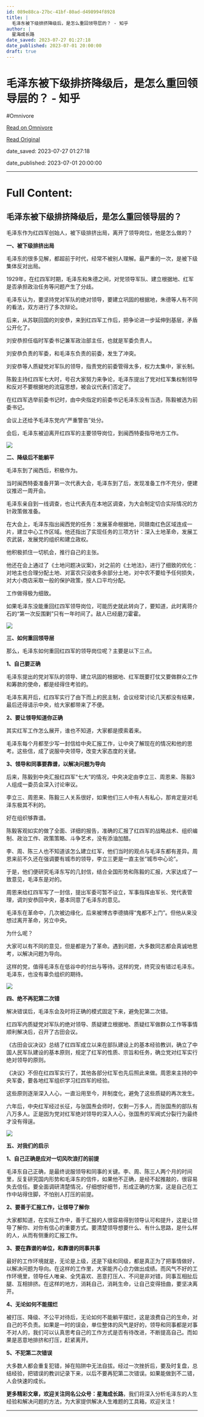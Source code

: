 ```yaml
---
id: 089e88ca-27bc-41bf-80ad-d498994f8928
title: |
  毛泽东被下级排挤降级后，是怎么重回领导层的？ - 知乎
author: |
  星海成长路
date_saved: 2023-07-27 01:27:18
date_published: 2023-07-01 20:00:00
draft: true
---
```


# 毛泽东被下级排挤降级后，是怎么重回领导层的？ - 知乎
#Omnivore

[Read on Omnivore](https://omnivore.app/me/https-zhuanlan-zhihu-com-p-640924397-18995d0b26f)

[Read Original](https://zhuanlan.zhihu.com/p/640924397)

date_saved: 2023-07-27 01:27:18

date_published: 2023-07-01 20:00:00

--- 

# Full Content: 

## 毛泽东被下级排挤降级后，是怎么重回领导层的？

毛泽东作为红四军创始人，被下级排挤出局，离开了领导岗位，他是怎么做的？

**一、被下级排挤出局**

毛泽东的很多见解，都超前于时代，经常不被别人理解。最严重的一次，是被下级集体反对出局。

1929年，在红四军时期，毛泽东和朱德之间，对党领导军队、建立根据地、红军是否承担政治任务等问题产生了分歧。

毛泽东认为，要坚持党对军队的绝对领导，要建立巩固的根据地，朱德等人有不同的看法，双方进行了多次辩论。

后来，从苏联回国的刘安恭，来到红四军工作后，把争论进一步延伸到基层，矛盾公开化了。

刘安恭担任临时军委书记兼军政治部主任，也就是军委负责人。

刘安恭负责的军委，和毛泽东负责的前委，发生了冲突。

刘安恭等人质疑党对军队的领导，指责党的前委管得太多，权力太集中，家长制。

陈毅主持红四军七大时，号召大家努力来争论，毛泽东提出了党对红军集权制领导和反对不要根据地的流寇思想，被会议代表们否定了。

在红四军选举前委书记时，由中央指定的前委书记毛泽东没有当选，陈毅被选为前委书记。

会议上还给予毛泽东党内“严重警告”处分。

会后，毛泽东被迫离开红四军的主要领导岗位，到闽西特委指导地方工作。

![](https://proxy-prod.omnivore-image-cache.app/393x271,sS-XKPNMAUkERXvB531td43oqlLKJLq6Xpkfj-UQsUgQ/https://pic3.zhimg.com/v2-bc5bfea19bd53ebb873ef5400333434a_b.jpg)

**二、降级后不能躺平**

毛泽东到了闽西后，积极作为。

当时闽西特委准备开第一次代表大会，毛泽东到了后，发现准备工作不充分，便建议推迟一周开会。

毛泽东亲自到一线调查，也让代表先在本地区调查，为大会制定切合实际情况的方针政策做准备。

在大会上，毛泽东指出闽西党的任务：发展革命根据地，同赣南红色区域连成一片，建立中心工作区域。他还指出了实现任务的三项方针：深入土地革命，发展工农武装，发展党的组织和建立政权。

他积极抓住一切机会，推行自己的主张。

他还在会上通过了《土地问题决议案》，对之前的《土地法》，进行了细致的优化：对地主也合理分配土地、对富农只没收多余部分土地，对中农不要给予任何损失，对大小商店采取一般的保护政策，按人口平均分配。

工作做得极为细致。

如果毛泽东没能重回红四军领导岗位，可能历史就此转向了，要知道，此时离蒋介石的“第一次反围剿”只有一年时间了。敌人已经磨刀霍霍。

![](https://proxy-prod.omnivore-image-cache.app/920x784,s-R0IpbA8vbLXWdJj6fORVupIMVTtGoFAz2JXhJTY22o/https://pic4.zhimg.com/v2-8863964702cc76b4ba63fbe2e5214b37_b.jpg)

**三、如何重回领导层**

那么，毛泽东如何重回红四军的领导岗位呢？主要是以下三点。

**1、自己要正确**

毛泽东提出的党对军队的领导、建立巩固的根据地、红军既要打仗又要做群众工作和筹款的使命，都是经得住考验的。

毛泽东离开后，红四军实行了由下而上的民主制，会议经常讨论几天都没有结果，最后还得请示中央，给大家都带来了不便。

**2、要让领导知道你正确**

其实红军工作怎么展开，谁也不知道，大家都是摸索着来。

毛泽东每个月都至少写一封信给中央汇报工作，让中央了解现在的情况和他的思考。这些信，成了说服中央领导，改变大家态度的关键。

**3、领导和同事要靠谱，以解决问题为导向**

后来，陈毅到中央汇报红四军“七大”的情况，中央决定由李立三、周恩来、陈毅3人组成一委员会深入讨论审议。

李立三、周恩来、陈毅三人关系很好，如果他们三人中有人有私心，那肯定是对毛泽东极其不利的。

好在组织够靠谱。

陈毅客观如实的做了全面、详细的报告，准确的汇报了红四军的战略战术、组织编制、政治工作、政策策略、斗争艺术，没有添油加醋。

李、周、陈三人也不知道该怎么建立红军，他们当时的观点与毛泽东都有差异。周恩来前不久还在强调要有城市的领导，李立三更是一直主张“城市中心论”。

于是，他们便研究毛泽东写的几封信，结合全国形势和陈毅的汇报，大家达成了一致意见，毛泽东是对的。

周恩来给红四军写了一封信，提出军委可暂不设立，军事指挥由军长、党代表管理，调刘安恭回中央，基本同意了毛泽东的意见。

毛泽东在革命中，几次被边缘化，后来被博古李德搞得“鬼都不上门”。但他从来没想过离开革命，另立中央。

为什么呢？

大家可以有不同的意见，但是都是为了革命。遇到问题，大多数同志都会真诚地思考，以解决问题为导向。

这样的党，值得毛泽东在低谷中的付出与等待。这样的党，终究没有错过毛泽东。毛泽东，也没有辜负组织的期待。

![](https://proxy-prod.omnivore-image-cache.app/395x0,sxriKs9s-sxVSu8-nka6kx9LJvnOZrU_iFE2yThLs99s/https://pic2.zhimg.com/v2-891bd686910978543a5fc21372a167dd_b.jpg)

**四、绝不再犯第二次错**

解决错误后，毛泽东会及时将正确的模式固定下来，避免犯第二次错。

红四军内质疑党对军队的绝对领导、质疑建立根据地、质疑红军做群众工作等事情顺利解决后，召开了古田会议。

《古田会议决议》总结了红四军成立以来在部队建设上的基本经验教训，确立了中国人民军队建设的基本原则，规定了红军的性质、宗旨和任务，确立党对红军实行绝对领导的原则。

《决议》不但在红四军实行了，其他各部分红军也先后照此来做。周恩来主持的中央军委，要各地红军组织学习红四军的经验。

这些原则逐渐深入人心，一直沿用至今，并制度化，避免了这些质疑的再次发生。

六年后，中央红军经过长征，与张国焘会师时，仅剩一万多人，而张国焘的部队有八万多人。正是因为党对红军绝对领导的深入人心，张国焘的军阀式分裂行为最终才没有得逞。

![](https://proxy-prod.omnivore-image-cache.app/444x492,sCciPJLWlAq4sM91N8MwfXOaoDTDHTRjO8ZBtYdRzBg0/https://pic1.zhimg.com/v2-2d2d153917823cd657e2bb0665e5b73c_b.jpg)

**五、对我们的启示**

**1、自己正确是应对一切风吹浪打的前提**

毛泽东自己正确，是最终说服领导和同事的关键。李、周、陈三人两个月的时间里，反复研究国内形势和毛泽东的信件，如果他不正确，是经不起推敲的，很容易失去信任。要全面调研清楚情况，仔细想好细节，形成正确的方案，这是自己在工作中站得住脚，不怕别人打压的前提。

**2、要善于汇报工作，让领导了解你**

大家都知道，在实际工作中，善于汇报的人很容易得到领导认可和提升，这是让领导了解你、对你有信心的重要方式。要清楚领导想要什么、有什么思路，是什么样的人，从而有侧重的汇报工作。

**3、要在靠谱的单位，和靠谱的同事共事**

最好的工作环境就是，无论是上级，还是下级和同级，都是真正为了把事情做好，以解决问题为导向。在这样的工作里，大家能齐心合力做出成绩。而风气不好的工作环境里，领导任人唯亲、全凭喜欢、恶意打压人、不问是非对错，同事互相扯后腿、互相排挤。在这样的地方，消耗自己，消耗生命，让自己变得扭曲，要坚决离开。

**4、无论如何不能摆烂**

被打压、降级、不公平对待后，无论如何不能躺平摆烂，这是浪费自己的生命，对自己的不负责。如果是一时的误会，单位整体的风气是好的，领导和同事都是对事不对人的，我们可以认真思考自己的工作方式是否有待改进，不断提高自己。而如果是恶意地排挤和打压，赶紧离开。

**5、不犯第二次错误**

大多数人都会重复犯错，掉在陷阱中无法自拔。经过一次挫折后，要及时复盘，总结经验，把错误的教训记录下来，以后不要再犯第二次错误。如果能做到不二错，人会快速的成长。

**更多精彩文章，欢迎关注同名公众号：星海成长路**，我们将深入分析毛泽东的人生经验和解决问题的方法，为大家提供解决人生难题的工具箱，欢迎关注！

---

